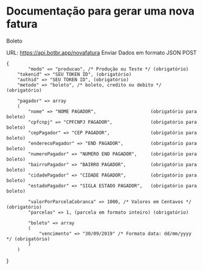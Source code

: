 # Documentação para gerar uma nova fatura

Boleto

URL: https://api.botbr.app/novafatura
Enviar Dados em formato JSON POST


		
	{
    		"modo" => "producao", /* Produção ou Teste */ (obrigatório)
		"tokenid" => "SEU TOKEN ID", (obrigatório)
		"authid" => "SEU TOKEN ID", (obrigatório)
		"metodo" => "boleto", /* boleto, credito ou debito */ (obrigatório) 
		
		"pagador" => array
		(
			"nome" => "NOME PAGADOR",                    (obrigatório para boleto)
			"cpfcnpj" => "CPFCNPJ PAGADOR",              (obrigatório para boleto)
			"cepPagador" => "CEP PAGADOR",               (obrigatório para boleto)
			"enderecoPagador" => "END PAGADOR",          (obrigatório para boleto)
			"numeroPagador" => "NUMERO END PAGADOR",     (obrigatório para boleto)
			"bairroPagador" => "BAIRRO PAGADOR",         (obrigatório para boleto)
			"cidadePagador" => "CIDADE PAGADOR",         (obrigatório para boleto)
			"estadoPagador" => "SIGLA ESTADO PAGADOR",   (obrigatório para boleto)
			
			"valorPorParcelaCobranca" => 1000, /* Valores em Centavos */ (obrigatório)
			"parcelas" => 1, (parcela em formato inteiro) (obrigatório)

			"boleto" => array
			(
			    "vencimento" => "30/09/2019" /* Formato data: dd/mm/yyyy */ (obrigatório)
			)
		)
}
